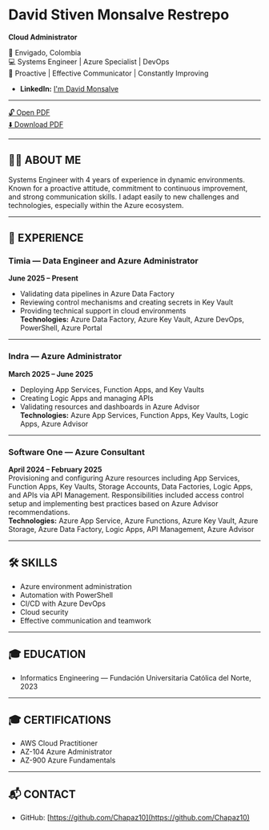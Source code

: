 
# David Stiven Monsalve Restrepo  
**Cloud Administrator**

📍 Envigado, Colombia  
💻 Systems Engineer | Azure Specialist | DevOps  
🧠 Proactive | Effective Communicator | Constantly Improving  
- **LinkedIn:** [I'm David Monsalve](https://www.linkedin.com/in/david-monsalve-a4503418b/)

---

[🔓 Open PDF](./David-CV.pdf)  
[⬇️ Download PDF](./CVDavidMonsalve.pdf)

---

## 🧑‍💼 ABOUT ME

Systems Engineer with 4 years of experience in dynamic environments. Known for a proactive attitude, commitment to continuous improvement, and strong communication skills. I adapt easily to new challenges and technologies, especially within the Azure ecosystem.

---

## 💼 EXPERIENCE

### Timia — Data Engineer and Azure Administrator  
**June 2025 – Present**  
- Validating data pipelines in Azure Data Factory  
- Reviewing control mechanisms and creating secrets in Key Vault  
- Providing technical support in cloud environments  
**Technologies:** Azure Data Factory, Azure Key Vault, Azure DevOps, PowerShell, Azure Portal

---

### Indra — Azure Administrator  
**March 2025 – June 2025**  
- Deploying App Services, Function Apps, and Key Vaults  
- Creating Logic Apps and managing APIs  
- Validating resources and dashboards in Azure Advisor  
**Technologies:** Azure App Services, Function Apps, Key Vaults, Logic Apps, Azure Advisor

---

### Software One — Azure Consultant  
**April 2024 – February 2025**  
Provisioning and configuring Azure resources including App Services, Function Apps, Key Vaults, Storage Accounts, Data Factories, Logic Apps, and APIs via API Management. Responsibilities included access control setup and implementing best practices based on Azure Advisor recommendations.  
**Technologies:** Azure App Service, Azure Functions, Azure Key Vault, Azure Storage, Azure Data Factory, Logic Apps, API Management, Azure Advisor

---

## 🛠️ SKILLS

- Azure environment administration  
- Automation with PowerShell  
- CI/CD with Azure DevOps  
- Cloud security  
- Effective communication and teamwork

---

## 🎓 EDUCATION

- Informatics Engineering — Fundación Universitaria Católica del Norte, 2023

---

## 🎓 CERTIFICATIONS

- AWS Cloud Practitioner  
- AZ-104 Azure Administrator  
- AZ-900 Azure Fundamentals

---

## 📬 CONTACT

- GitHub: [https://github.com/Chapaz10](https://github.com/Chapaz10)
